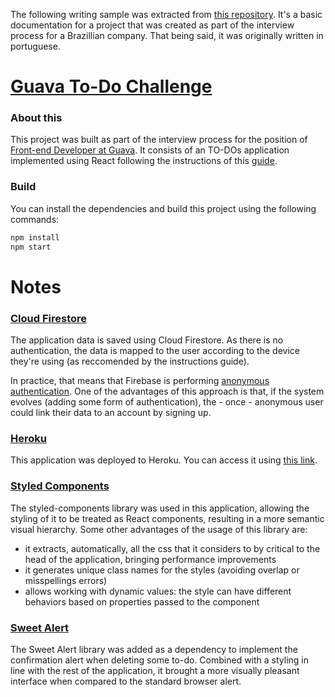 The following writing sample was extracted from [this repository](https://github.com/victorrborges/guava-challenge). It's a basic documentation for a project that was created as part of the interview process for a Brazillian company. That being said, it was originally written in portuguese.


# [Guava To-Do Challenge](http://guava-todo-challenge.herokuapp.com/) 

### About this

This project was built as part of the interview process for the position of [Front-end Developer at Guava](https://github.com/frontendbr/vagas/issues/4380). It consists of an TO-DOs application implemented using React following the instructions of this [guide](https://www.notion.so/Sele-o-Front-End-e5e9165476604a01a6609ee51fcc7650).


### Build

You can install the dependencies and build this project using the following commands:

```sh
npm install
npm start
```

# Notes

### [Cloud Firestore](https://firebase.google.com/docs/firestore)

The application data is saved using Cloud Firestore. As there is no authentication, the data is mapped to the user according to the device they're using (as reccomended by the instructions guide).

In practice, that means that Firebase is performing [anonymous authentication](https://firebase.google.com/docs/auth/web/anonymous-auth?hl=pt-br). One of the advantages of this approach is that, if the system evolves (adding some form of authentication), the - once - anonymous user could link their data to an account by signing up.

### [Heroku](https://www.heroku.com/)

This application was deployed to Heroku. You can access it using [this link](http://guava-todo-challenge.herokuapp.com/).

### [Styled Components](https://styled-components.com/)

The styled-components library was used in this application, allowing the styling of it to be treated as React components, resulting in a more semantic visual hierarchy. Some other advantages of the usage of this library are:

- it extracts, automatically, all the css that it considers to by critical to the head of the application, bringing performance improvements
- it generates unique class names for the styles (avoiding overlap or misspellings errors)
- allows working with dynamic values: the style can have different behaviors based on properties passed to the component

### [Sweet Alert](https://sweetalert.js.org/guides/)

The Sweet Alert library was added as a dependency to implement the confirmation alert when deleting some to-do. Combined with a styling in line with the rest of the application, it brought a more visually pleasant interface when compared to the standard browser alert.